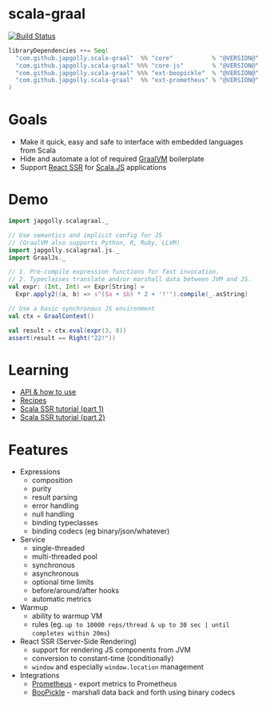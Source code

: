 # scala-graal

[![Build Status](https://travis-ci.org/japgolly/scala-graal.svg?branch=master)](https://travis-ci.org/japgolly/scala-graal)

```scala
libraryDependencies ++= Seq(
  "com.github.japgolly.scala-graal"  %% "core"           % "@VERSION@"
  "com.github.japgolly.scala-graal" %%% "core-js"        % "@VERSION@"
  "com.github.japgolly.scala-graal" %%% "ext-boopickle"  % "@VERSION@"
  "com.github.japgolly.scala-graal"  %% "ext-prometheus" % "@VERSION@"
)
```


# Goals

* Make it quick, easy and safe to interface with embedded languages from Scala
* Hide and automate a lot of required [GraalVM](https://www.graalvm.org) boilerplate
* Support [React SSR](https://css-tricks.com/server-side-react-rendering/) for [Scala.JS](https://www.scala-js.org/) applications


# Demo

```scala mdoc:silent
import japgolly.scalagraal._

// Use semantics and implicit config for JS
// (GraalVM also supports Python, R, Ruby, LLVM)
import japgolly.scalagraal.js._
import GraalJs._

// 1. Pre-compile expression functions for fast invocation.
// 2. Typeclasses translate and/or marshall data between JVM and JS.
val expr: (Int, Int) => Expr[String] =
  Expr.apply2((a, b) => s"($a + $b) * 2 + '!'").compile(_.asString)

// Use a basic synchronous JS environment
val ctx = GraalContext()

val result = ctx.eval(expr(3, 8))
assert(result == Right("22!"))
```


# Learning

* [API & how to use](doc/API.md)
* [Recipes](doc/RECIPES.md)
* [Scala SSR tutorial (part 1)](https://blog.shipreq.com/post/scala_react_and_ssr_part_1)
* [Scala SSR tutorial (part 2)](https://blog.shipreq.com/post/scala_react_and_ssr_part_2)


# Features

* Expressions
  * composition
  * purity
  * result parsing
  * error handling
  * null handling
  * binding typeclasses
  * binding codecs (eg binary/json/whatever)
* Service
  * single-threaded
  * multi-threaded pool
  * synchronous
  * asynchronous
  * optional time limits
  * before/around/after hooks
  * automatic metrics
* Warmup
  * ability to warmup VM
  * rules (eg. `up to 10000 reps/thread & up to 30 sec | until completes within 20ms`)
* React SSR (Server-Side Rendering)
  * support for rendering JS components from JVM
  * conversion to constant-time (conditionally)
  * `window` and especially `window.location` management
* Integrations
  * [Prometheus](https://prometheus.io) - export metrics to Prometheus
  * [BooPickle](https://github.com/suzaku-io/boopickle) - marshall data back and forth using binary codecs
